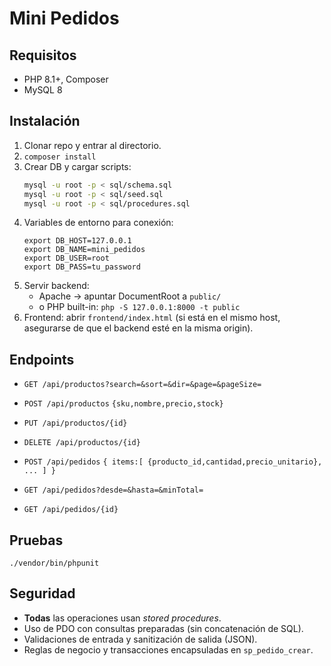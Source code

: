 # Mini Pedidos 

## Requisitos
- PHP 8.1+, Composer
- MySQL 8

## Instalación
1. Clonar repo y entrar al directorio.
2. `composer install`
3. Crear DB y cargar scripts:
   ```bash
   mysql -u root -p < sql/schema.sql
   mysql -u root -p < sql/seed.sql
   mysql -u root -p < sql/procedures.sql
   ```
4. Variables de entorno para conexión:
   ```
   export DB_HOST=127.0.0.1
   export DB_NAME=mini_pedidos
   export DB_USER=root
   export DB_PASS=tu_password
   ```
5. Servir backend:
   - Apache -> apuntar DocumentRoot a `public/`
   - o PHP built-in: `php -S 127.0.0.1:8000 -t public`
6. Frontend: abrir `frontend/index.html` (si está en el mismo host, asegurarse de que el backend esté en la misma origin).

## Endpoints
- `GET /api/productos?search=&sort=&dir=&page=&pageSize=`
- `POST /api/productos` `{sku,nombre,precio,stock}`
- `PUT /api/productos/{id}`
- `DELETE /api/productos/{id}`

- `POST /api/pedidos` `{ items:[ {producto_id,cantidad,precio_unitario}, ... ] }`
- `GET /api/pedidos?desde=&hasta=&minTotal=`
- `GET /api/pedidos/{id}`

## Pruebas
```
./vendor/bin/phpunit
```

## Seguridad
- **Todas** las operaciones usan *stored procedures*.
- Uso de PDO con consultas preparadas (sin concatenación de SQL).
- Validaciones de entrada y sanitización de salida (JSON).
- Reglas de negocio y transacciones encapsuladas en `sp_pedido_crear`.
